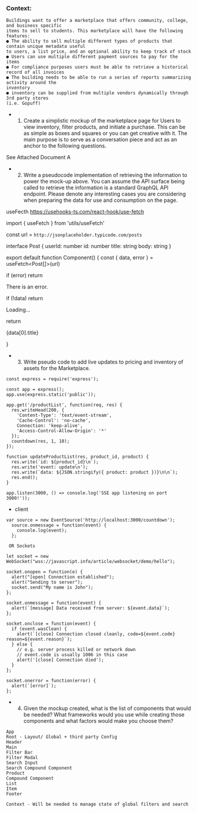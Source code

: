 ### Context:
```
Buildings want to offer a marketplace that offers community, college, and business specific
items to sell to students. This marketplace will have the following features:
● The ability to sell multiple different types of products that contain unique metadata useful
to users, a list price, and an optional ability to keep track of stock
● Users can use multiple different payment sources to pay for the items
● For compliance purposes users must be able to retrieve a historical record of all invoices
● The building needs to be able to run a series of reports summarizing activity around the
inventory
● inventory can be supplied from multiple vendors dynamically through 3rd party stores
(i.e. Gopuff)
```

- 1. Create a simplistic mockup of the marketplace page for Users to view inventory, filter
products, and initiate a purchase. This can be as simple as boxes and squares or you
can get creative with it. The main purpose is to serve as a conversation piece and act as
an anchor to the following questions.

See Attached Document A

- 2. Write a pseudocode implementation of retrieving the information to power the mock-up
above. You can assume the API surface being called to retrieve the information is a
standard GraphQL API endpoint. Please denote any interesting cases you are
considering when preparing the data for use and consumption on the page.

useFecth
https://usehooks-ts.com/react-hook/use-fetch

import { useFetch } from 'utils/useFetch'

const url = `http://jsonplaceholder.typicode.com/posts`

interface Post {
  userId: number
  id: number
  title: string
  body: string
}

export default function Component() {
  const { data, error } = useFetch<Post[]>(url)

  if (error) return <p>There is an error.</p>
  if (!data) return <p>Loading...</p>
  return <p>{data[0].title}</p>
}


- 3. Write pseudo code to add live updates to pricing and inventory of assets for the
Marketplace.

```
const express = require('express');

const app = express();
app.use(express.static('public'));

app.get('/productList', function(req, res) {
  res.writeHead(200, {
    'Content-Type': 'text/event-stream',
    'Cache-Control': 'no-cache',
    Connection: 'keep-alive',
    'Access-Control-Allow-Origin': '*'
  });
  countdown(res, 1, 10);
});

function updateProductList(res, product_id, product) {
  res.write(`id: ${product_id}\n`);
  res.write('event: update\n');
  res.write(`data: ${JSON.stringify({ product: product })}\n\n`);
  res.end();
}

app.listen(3000, () => console.log('SSE app listening on port 3000!'));
```

+ client

```
var source = new EventSource('http://localhost:3000/countdown');
  source.onmessage = function(event) {
    console.log(event);
  };

 OR Sockets

let socket = new WebSocket("wss://javascript.info/article/websocket/demo/hello");

socket.onopen = function(e) {
  alert("[open] Connection established");
  alert("Sending to server");
  socket.send("My name is John");
};

socket.onmessage = function(event) {
  alert(`[message] Data received from server: ${event.data}`);
};

socket.onclose = function(event) {
  if (event.wasClean) {
    alert(`[close] Connection closed cleanly, code=${event.code} reason=${event.reason}`);
  } else {
    // e.g. server process killed or network down
    // event.code is usually 1006 in this case
    alert('[close] Connection died');
  }
};

socket.onerror = function(error) {
  alert(`[error]`);
};
```

- 4. Given the mockup created, what is the list of components that would be needed? What
frameworks would you use while creating those components and what factors would
make you choose them?

```
App
Root - Layout/ Global + third party Config
Header
Main
Filter Bar
Filter Modal
Search Input
Search Compound Component
Product
Compound Component
List
Item
Footer
```
```
Context - Will be needed to manage state of global filters and search
```



